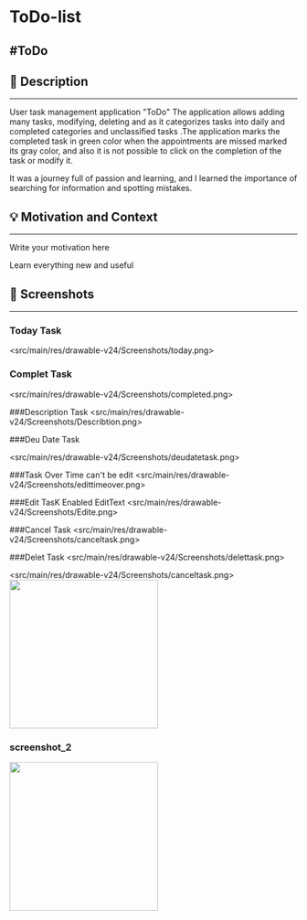 # ToDo-list
#ToDo
---

<!--- Replace <NadiaAliAlmrashi>
with your Github Username and <https://github.com/NadiaAliAlmrashi/ToDo-list> with the name of your repository. -->
<!--- You can find both of these in the url bar when you open your repository in github. -->


## :scroll: Description
---
User task management application "ToDo"
The application allows adding many tasks, modifying, deleting
and as it categorizes tasks into daily and completed categories
and unclassified tasks .The application marks the completed task in green color
when the appointments are missed marked its gray color,
and also it is not possible to click on the completion of the task or modify it.

It was a journey full of passion and learning,
 and I learned the importance of searching for information and spotting mistakes.
## :bulb: Motivation and Context
---
Write your motivation here

Learn everything new and useful

## :camera_flash: Screenshots
---
### Today Task
<src/main/res/drawable-v24/Screenshots/today.png>

### Complet Task
<src/main/res/drawable-v24/Screenshots/completed.png>

###Description Task
<src/main/res/drawable-v24/Screenshots/Describtion.png>

###Deu Date Task

<src/main/res/drawable-v24/Screenshots/deudatetask.png>


###Task Over Time can't be edit
<src/main/res/drawable-v24/Screenshots/edittimeover.png>


###Edit TasK Enabled EditText
<src/main/res/drawable-v24/Screenshots/Edite.png>

###Cancel Task
<src/main/res/drawable-v24/Screenshots/canceltask.png>

###Delet Task
<src/main/res/drawable-v24/Screenshots/delettask.png>



<src/main/res/drawable-v24/Screenshots/canceltask.png>
<img src="/results/screenshot_1.png" width="260">

### screenshot_2
<img src="results/screenshot_2.png" width="260">
